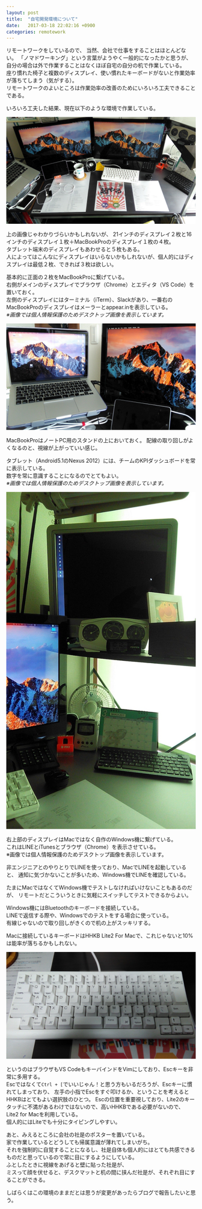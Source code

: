 ```yaml
---
layout: post
title:  "自宅開発環境について"
date:   2017-03-18 22:02:16 +0900
categories: remotework
---
```


リモートワークをしているので、
当然、会社で仕事をすることはほとんどない。
「ノマドワーキング」という言葉がようやく一般的になったかと思うが、自分の場合は外で作業することはなくほぼ自宅の自分の机で作業している。  
座り慣れた椅子と複数のディスプレイ、使い慣れたキーボードがないと作業効率が落ちてしまう（気がする）。  
リモートワークのよいところは作業効率の改善のためにいろいろ工夫できることである。  

いろいろ工夫した結果、現在以下のような環境で作業している。  

![desk1](/public/image/20170318/desk1.jpg)

上の画像じゃわかりづらいかもしれないが、
21インチのディスプレイ２枚と16インチのディスプレイ１枚＋MacBookProのディスプレイ１枚の４枚。  
タブレット端末のディスプレイもあわせると５枚もある。  
人によってはこんなにディスプレイはいらないかもしれないが、個人的にはディスプレイは最低２枚、できれば３枚は欲しい。  

基本的に正面の２枚をMacBookProに繋げている。  
右側がメインのディスプレイでブラウザ（Chrome）とエディタ（VS Code）を置いておく。  
左側のディスプレイにはターミナル（iTerm）、Slackがあり、一番右のMacBookProのディスプレイはメーラーとappear.inを表示している。  
_※画像では個人情報保護のためデスクトップ画像を表示しています。_  

![desk2](/public/image/20170318/desk2.jpg)

MacBookProはノートPC用のスタンドの上においておく。
配線の取り回しがよくなるのと、視線が上がっていい感じ。

タブレット（Android5.1のNexus 2012）には、チームのKPIダッシュボードを常に表示している。  
数字を常に意識することになるのでとてもよい。  
_※画像では個人情報保護のためデスクトップ画像を表示しています。_  

![desk3](/public/image/20170318/desk3.jpg)

右上部のディスプレイはMacではなく自作のWindows機に繋げている。  
これはLINEとiTunesとブラウザ（Chrome）を表示させている。  
※画像では個人情報保護のためデスクトップ画像を表示しています。  

非エンジニアとのやりとりでLINEを使っており、MacでLINEを起動していると、
通知に気づかないことが多いため、Windows機でLINEを確認している。

たまにMacではなくてWindows機でテストしなければいけないこともあるのだが、
リモートだとこういうときに気軽にスイッチしてテストできるからよい。

Windows機にはBluetoothのキーボードを接続している。  
LINEで返信する際や、Windowsでのテストをする場合に使っている。  
有線じゃないので取り回しがきくので机の上がスッキリする。

Macに接続しているキーボードはHHKB Lite2 For Macで、これじゃないと10%は能率が落ちるかもしれない。  

![keyboard](/public/image/20170318/keyboard.jpg)

というのはブラウザもVS CodeもキーバインドをVimにしており、Escキーを非常に多用する。  
Escではなくて`Ctrl + [`でいいじゃん！と思う方もいるだろうが、Escキーに慣れてしまっており、
左手の小指でEscをすぐ叩けるか、ということを考えるとHHKBはとてもよい選択肢のひとつ。
Escの位置を重要視しており、Lite2のキータッチに不満があるわけではないので、高いHHKBである必要がないので、Lite2 for Macを利用している。  
個人的にはLiteでも十分にタイピングしやすい。

あと、みえるところに会社の社是のポスターを置いている。  
家で作業しているとどうしても帰属意識が薄れてしまいがち。  
それを強制的に自覚することになるし、社是自体も個人的にはとても共感できるものだと思っているので常に目にするようにしている。  
ふとしたときに視線をあげると壁に貼った社是が、  
ミスって顔を伏せると、デスクマットと机の間に挟んだ社是が、それぞれ目にすることができる。  

しばらくはこの環境のままだとは思うが変更があったらブログで報告したいと思う。
